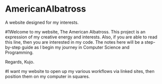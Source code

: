 # AmericanAlbatross
A website designed for my interests. 

#1Welcome to my website, The American Albatross. 
This project is an expression of my creative energy and interests. Also, if you are able to read this line, 
then you are interested in my code. The notes here will be a step-by-step guide as I begin my journey in
Computer Science and Programming. 

Regards, Kujo.

#I want my website to open up my various workflows via linked sites, then position them on my computer in squares.

